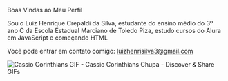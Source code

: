 Boas Vindas ao Meu Perfil 

Sou o Luiz Henrique Crepaldi da Silva, estudante do ensino médio do 3º ano C da Escola Estadual Marciano de Toledo Piza, estudo cursos do Alura em JavaScript e começando HTML 

Você pode entrar em contato comigo: luizhenrisilva3@gmail.com

<img src="https://media.tenor.com/9EtSsTamY5UAAAAM/joinha-c%C3%A1ssio-ramos.gif" alt="Cassio Corinthians GIF - Cassio Corinthians Chupa - Discover &amp; Share GIFs"/>
